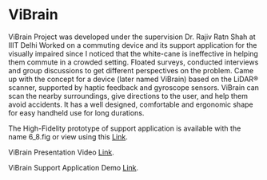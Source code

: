 # ViBrain

ViBrain Project was developed under the supervision Dr. Rajiv Ratn Shah at IIIT Delhi
Worked on a commuting device and its support application for the visually impaired since I noticed that the white-cane is ineffective in helping them commute in a crowded setting. Floated surveys, conducted interviews and group discussions to get different perspectives on the problem. Came up with the concept for a device (later named ViBrain) based on the LiDAR®️ scanner, supported by haptic feedback and gyroscope sensors. ViBrain can scan the nearby surroundings, give directions to the user, and help them avoid accidents. It has a well designed, comfortable and ergonomic shape for easy handheld use for long durations.

The High-Fidelity prototype of support application is available with the name 6_8.fig or view using this [Link][3].

ViBrain Presentation Video [Link][1].

ViBrain Support Application Demo [Link][2].

[1]: https://drive.google.com/file/d/1TaNc6Bq64s1vZo77oFaJ4LdHGZ-Nzgw4/view?usp=sharing
[2]: https://youtu.be/8G76Yl9aVRM
[3]: https://www.figma.com/proto/9qre297vq89Rc5LWll37h8/6_8?node-id=110%3A23&scaling=scale-down&page-id=0%3A1&starting-point-node-id=110%3A23&show-proto-sidebar=1
